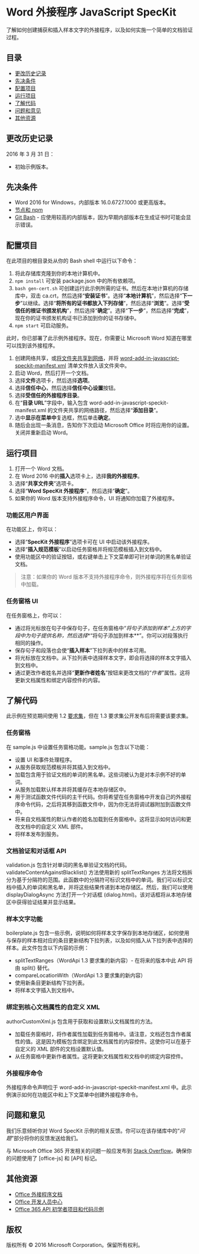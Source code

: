 # Word 外接程序 JavaScript SpecKit

了解如何创建捕获和插入样本文字的外接程序，以及如何实施一个简单的文档验证过程。

## 目录
* [更改历史记录](#change-history)
* [先决条件](#prerequisites)
* [配置项目](#configure-the-project)
* [运行项目](#run-the-project)
* [了解代码](#understand-the-code)
* [问题和意见](#questions-and-comments)
* [其他资源](#additional-resources)

## 更改历史记录

2016 年 3 月 31 日：
* 初始示例版本。

## 先决条件

* Word 2016 for Windows，内部版本 16.0.6727.1000 或更高版本。
* [节点和 npm](https://nodejs.org/en/)
* [Git Bash](https://git-scm.com/downloads) - 应使用较高的内部版本，因为早期内部版本在生成证书时可能会显示错误。

## 配置项目

在此项目的根目录处从你的 Bash shell 中运行以下命令：

1. 将此存储库克隆到你的本地计算机中。
2. ```npm install``` 可安装 package.json 中的所有依赖项。
3. ```bash gen-cert.sh``` 可创建运行此示例所需的证书。然后在本地计算机的存储库中，双击 ca.crt，然后选择“**安装证书**”。选择“**本地计算机**”，然后选择“**下一步**”以继续。选择“**将所有的证书都放入下列存储**”，然后选择“**浏览**”。选择“**受信任的根证书颁发机构**”，然后选择“**确定**”。选择“**下一步**”，然后选择“**完成**”，现在你的证书颁发机构证书已添加到你的证书存储中。
4. ```npm start``` 可启动服务。

此时，你已部署了此示例外接程序。现在，你需要让 Microsoft Word 知道在哪里可以找到该外接程序。

1. 创建网络共享，或[将文件夹共享到网络](https://technet.microsoft.com/zh-cn/library/cc770880.aspx)，并将 [word-add-in-javascript-speckit-manifest.xml](word-add-in-javascript-speckit-manifest.xml) 清单文件放入该文件夹中。
3. 启动 Word，然后打开一个文档。
4. 选择**文件**选项卡，然后选择**选项**。
5. 选择**信任中心**，然后选择**信任中心设置**按钮。
6. 选择**受信任的外接程序目录**。
7. 在“**目录 URL**”字段中，输入包含 word-add-in-javascript-speckit-manifest.xml 的文件夹共享的网络路径，然后选择“**添加目录**”。
8. 选中**显示在菜单中**复选框，然后单击**确定**。
9. 随后会出现一条消息，告知你下次启动 Microsoft Office 时将应用你的设置。关闭并重新启动 Word。

## 运行项目

1. 打开一个 Word 文档。
2. 在 Word 2016 中的**插入**选项卡上，选择**我的外接程序**。
3. 选择“**共享文件夹**”选项卡。
4. 选择“**Word SpecKit 外接程序**”，然后选择“**确定**”。
5. 如果你的 Word 版本支持外接程序命令，UI 将通知你加载了外接程序。

### 功能区用户界面
在功能区上，你可以：
* 选择“**SpecKit 外接程序**”选项卡可在 UI 中启动该外接程序。
* 选择“**插入规范模板**”以启动任务窗格并将规范模板插入到文档中。
* 使用功能区中的验证按钮，或右键单击上下文菜单即可针对单词的黑名单验证文档。

 > 注意：如果你的 Word 版本不支持外接程序命令，则外接程序将在任务窗格中加载。

### 任务窗格 UI
在任务窗格上，你可以：
* 通过将光标放在句子中保存句子，在任务窗格中“**将句子添加到样本*”上方的字段中为句子提供名称，然后选择**“将句子添加到样本**”。你可以对段落执行相同的操作。
* 保存句子和段落也会使“**插入样本**”下拉列表中的样本可用。
* 将光标放在文档中。从下拉列表中选择样本文字，即会将选择的样本文字插入到文档中。
* 通过更改作者姓名并选择“**更新作者姓名**”按钮来更改文档的“*作者*”属性。这将更新文档属性和绑定内容控件的内容。

## 了解代码

此示例在预览期间使用 1.2 [要求集](http://dev.office.com/reference/add-ins/office-add-in-requirement-sets?product=word)，但在 1.3 要求集公开发布后将需要该要求集。

### 任务窗格

在 sample.js 中设置任务窗格功能。sample.js 包含以下功能：

* 设置 UI 和事件处理程序。
* 从服务获取规范模板并将其插入到文档中。
* 加载包含用于验证文档的单词的黑名单。这些词被认为是对本示例不好的单词。
* 从服务加载默认样本并将其缓存在本地存储区中。
* 用于测试函数文件代码的主干代码。你将希望在任务窗格中开发自己的外接程序命令代码，之后将其移到函数文件中，因为你无法将调试器附加到函数文件中。
* 将来自文档属性的默认作者的姓名加载到任务窗格中。这将显示如何访问和更改文档中的自定义 XML 部件。
* 将样本发布到服务。

### 文档验证和对话框 API

validation.js 包含针对单词的黑名单验证文档的代码。validateContentAgainstBlacklist() 方法使用新的 splitTextRanges 方法将文档拆分为基于分隔符的范围。此函数中的分隔符可标识文档中的单词。我们可以标识文档中插入的单词和黑名单，并将这些结果传递到本地存储区。然后，我们可以使用 displayDialogAsync 方法打开一个对话框 (dialog.html)。该对话框将从本地存储区中获得验证结果并显示结果。

### 样本文字功能

boilerplate.js 包含一些示例，说明如何将样本文字保存到本地存储区，如何使用与保存的样本相对应的条目更新结构下拉列表，以及如何插入从下拉列表中选择的样本。此文件包含以下内容的示例：
* splitTextRanges（WordApi 1.3 要求集的新内容）- 在将来的版本中此 API 将由 split() 替代。
* compareLocationWith（WordApi 1.3 要求集的新内容）
* 使用新条目更新结构下拉列表。
* 将样本文字插入到文档中。

### 绑定到核心文档属性的自定义 XML

authorCustomXml.js 包含用于获取和设置默认文档属性的方法。

* 加载任务窗格时，将作者属性加载到任务窗格中。请注意，文档还包含作者属性的值。这是因为模板包含绑定到此文档属性的内容控件。这使你可以在基于自定义的 XML 部件的文档设置默认值。
* 从任务窗格中更新作者属性。这将更新文档属性和文档中的绑定内容控件。

### 外接程序命令

外接程序命令声明位于 word-add-in-javascript-speckit-manifest.xml 中。此示例演示如何在功能区中和上下文菜单中创建外接程序命令。

## 问题和意见

我们乐意倾听你对 Word SpecKit 示例的相关反馈。你可以在该存储库中的“*问题*”部分将你的反馈发送给我们。

与 Microsoft Office 365 开发相关的问题一般应发布到 [Stack Overflow](http://stackoverflow.com/questions/tagged/office-js+API)。确保你的问题使用了 [office-js] 和 [API] 标记。

## 其他资源

* [Office 外接程序文档](https://msdn.microsoft.com/zh-cn/library/office/jj220060.aspx)
* [Office 开发人员中心](http://dev.office.com/)
* [Office 365 API 初学者项目和代码示例](http://msdn.microsoft.com/en-us/office/office365/howto/starter-projects-and-code-samples)

## 版权
版权所有 © 2016 Microsoft Corporation。保留所有权利。


